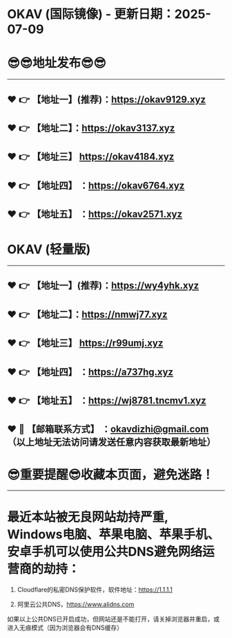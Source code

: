 # OKAV (国际镜像) - 更新日期：2025-07-09
:sunglasses::sunglasses:地址发布:sunglasses::sunglasses:
==
------
:heart: :point_right: 【地址一】(推荐)：https://okav9129.xyz
------
:heart: :point_right: 【地址二】：https://okav3137.xyz
------
:heart: :point_right: 【地址三】 https://okav4184.xyz
-----
:heart: :point_right: 【地址四】 ：https://okav6764.xyz
------
:heart: :point_right: 【地址五】 ：https://okav2571.xyz
------
# OKAV (轻量版)
------
:heart: :point_right: 【地址一】(推荐)：https://wy4yhk.xyz
------
:heart: :point_right: 【地址二】：https://nmwj77.xyz
------
:heart: :point_right: 【地址三】 https://r99umj.xyz
-----
:heart: :point_right: 【地址四】 ：https://a737hg.xyz
------
:heart: :point_right: 【地址五】 ：https://wj8781.tncmv1.xyz
------------
:heart: :e-mail: 【邮箱联系方式】 ：okavdizhi@gmail.com （以上地址无法访问请发送任意内容获取最新地址）
------
:sunglasses:重要提醒:sunglasses:收藏本页面，避免迷路！
==
------
最近本站被无良网站劫持严重, Windows电脑、苹果电脑、苹果手机、安卓手机可以使用公共DNS避免网络运营商的劫持：
==

1. Cloudflare的私密DNS保护软件，软件地址：https://1.1.1.1

2. 阿里云公共DNS，https://www.alidns.com

如果以上公共DNS已开启成功，但网站还是不能打开，请关掉浏览器并重启，或进入无痕模式（因为浏览器会有DNS缓存）
